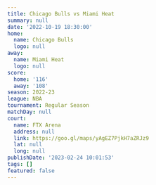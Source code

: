 ```yaml
---
title: Chicago Bulls vs Miami Heat
summary: null
date: '2022-10-19 18:30:00'
home:
  name: Chicago Bulls
  logo: null
away:
  name: Miami Heat
  logo: null
score:
  home: '116'
  away: '108'
season: 2022-23
league: NBA
tournament: Regular Season
matchDay: null
court:
  name: FTX Arena
  address: null
  link: https://goo.gl/maps/yAgEZ7PjkH7aZRJz9
  lat: null
  long: null
publishDate: '2023-02-24 10:01:53'
tags: []
featured: false
---
```

